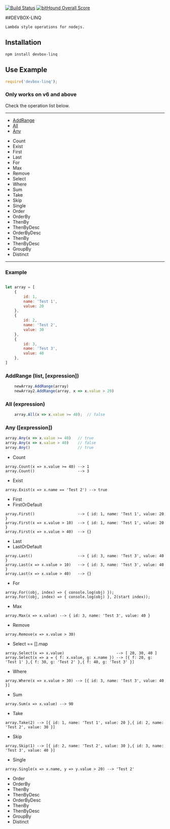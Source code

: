 
[![Build Status](https://travis-ci.org/rafael-pinho/LinqJs.svg?branch=master)](https://travis-ci.org/rafael-pinho/module-proxy)
[![bitHound Overall Score](https://www.bithound.io/github/GustavoMaritan/LinqJs/badges/score.svg)](https://www.bithound.io/github/GustavoMaritan/LinqJs)

##DEVBOX-LINQ

    Lambda style operations for nodejs.

## Installation

    npm install devbox-linq

## Use Example

```javascript
require('devbox-linq');
```

### Only works on v6 and above ####

Check the operation list below.

---------------------------------------

* [AddRange](#addrange-list-expression)
* [All](#all-expression)
* [Any](#any-expression)

- Count
- Exist
- First
- Last
- For
- Max
- Remove 
- Select
- Where 
- Sum
- Take
- Skip
- Single
- Order
- OrderBy
 - ThenBy
 - ThenByDesc
- OrderByDesc 
 - ThenBy
 - ThenByDesc
- GroupBy
- Distinct

---------------------------------------

### Example
```javascript

let array = [
    {
        id: 1,
        name: 'Test 1',
        value: 20
    },
    {
        id: 2,
        name: 'Test 2',
        value: 30
    },
    {
        id: 3,
        name: 'Test 3',
        value: 40
    },
]

```

### AddRange (list, [expression])

```javascript
    newArray.AddRange(array)
    newArray2.AddRange(array, x => x.value > 20)
```

### All (expression)
```javascript
    array.All(x => x.value >= 40);  // false
``` 

### Any ([expression])
```javascript
array.Any(x => x.value >= 40)   // true
array.Any(x => x.value > 40)    // false
array.Any()                     // true
``` 

- Count
```
array.Count(x => x.value >= 40) --> 1
array.Count()                   --> 3
``` 

- Exist
```
array.Exist(x => x.name == 'Test 2') --> true
``` 

- First
- FirstOrDefault 
```
array.First()                   --> { id: 1, name: 'Test 1', value: 20 }
array.First(x => x.value > 10)  --> { id: 1, name: 'Test 1', value: 20 }
array.First(x => x.value > 40)  --> {}

``` 

- Last
- LastOrDefault
```
array.Last()                    --> { id: 3, name: 'Test 3', value: 40 }
array.Last(x => x.value > 10)   --> { id: 3, name: 'Test 3', value: 40 }
array.Last(x => x.value > 40)   --> {}

``` 

- For
```
array.For((obj, index) => { console.log(obj) });
array.For((obj, index) => { console.log(obj) }, 2(start index));
``` 

- Max
```
array.Max(x => x.value) --> { id: 3, name: 'Test 3', value: 40 }
``` 

- Remove 
```
array.Remove(x => x.value > 30)
``` 

- Select == [].map
```
array.Select(x => x.value)                       --> [ 20, 30, 40 ]
array.Select(x => a = { f: x.value, g: x.name }) --> [{ f: 20, g: 'Test 1' },{ f: 30, g: 'Test 2' },{ f: 40, g: 'Test 3' }]
``` 
- Where 
```
array.Where(x => x.value > 30) --> [{ id: 3, name: 'Test 3', value: 40 }]
```

- Sum
```
array.Sum(x => x.value) --> 90
```
- Take
```
array.Take(2) --> [{ id: 1, name: 'Test 1', value: 20 },{ id: 2, name: 'Test 2', value: 30 }]
```

- Skip
```
array.Skip(1) --> [{ id: 2, name: 'Test 2', value: 30 },{ id: 3, name: 'Test 3', value: 40 }]
```

- Single
```
array.Single(x => x.name, y => y.value > 20) --> 'Test 2'
```

- Order
- OrderBy
 - ThenBy
 - ThenByDesc
- OrderByDesc 
 - ThenBy
 - ThenByDesc
- GroupBy
- Distinct

